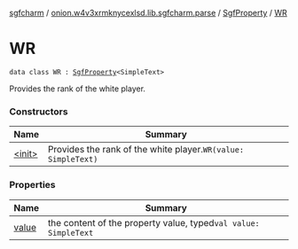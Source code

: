 [sgfcharm](../../../index.md) / [onion.w4v3xrmknycexlsd.lib.sgfcharm.parse](../../index.md) / [SgfProperty](../index.md) / [WR](./index.md)

# WR

`data class WR : `[`SgfProperty`](../index.md)`<SimpleText>`

Provides the rank of the white player.

### Constructors

| Name | Summary |
|---|---|
| [&lt;init&gt;](-init-.md) | Provides the rank of the white player.`WR(value: SimpleText)` |

### Properties

| Name | Summary |
|---|---|
| [value](value.md) | the content of the property value, typed`val value: SimpleText` |
